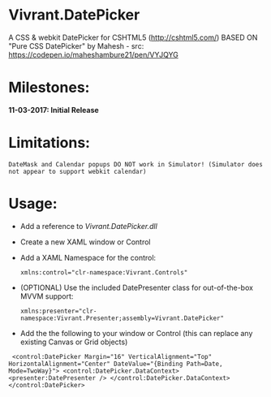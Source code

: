 # Vivrant.DatePicker
A CSS &amp; webkit DatePicker for CSHTML5 (http://cshtml5.com/)
BASED ON "Pure CSS DatePicker" by Mahesh - src: https://codepen.io/maheshambure21/pen/VYJQYG

# Milestones:

**11-03-2017: Initial Release**

# Limitations:
    DateMask and Calendar popups DO NOT work in Simulator! (Simulator does not appear to support webkit calendar)

# Usage:

 - Add a reference to *Vivrant.DatePicker.dll*
 
 - Create a new XAML window or Control
 
 - Add a XAML Namespace for the control: 
 
    `xmlns:control="clr-namespace:Vivrant.Controls"`
    
 - (OPTIONAL) Use the included DatePresenter class for out-of-the-box MVVM support: 
 
    `xmlns:presenter="clr-namespace:Vivrant.Presenter;assembly=Vivrant.DatePicker"`
    
 - Add the the following to your window or Control (this can replace any existing Canvas or Grid objects)
 
`
    <control:DatePicker
        Margin="16"
        VerticalAlignment="Top"
        HorizontalAlignment="Center"
        DateValue="{Binding Path=Date, Mode=TwoWay}">
        <control:DatePicker.DataContext>
            <presenter:DatePresenter />
        </control:DatePicker.DataContext>
    </control:DatePicker>`
